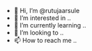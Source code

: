 - 👋 Hi, I’m @rutujaarsule
- 👀 I’m interested in ..
- 🌱 I’m currently learning ..
- 💞️ I’m looking to ..
- 📫 How to reach me ..

<!---
rutujaarsule/rutujaarsule is a ✨ special ✨ repository because its `README.md` (this file) appears on your GitHub profile.
You can click the Preview link to take a look at your changes.
--->
